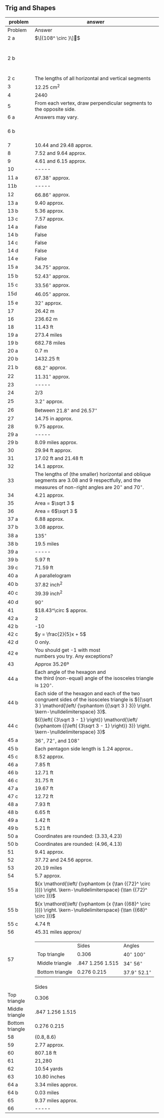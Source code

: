 
## Trig and Shapes


|problem|answer|
|-------|------|
|Problem|Answer|
|2 a|<span>$\[{108^ \circ }\]$</span>|
|2 b|<br><br><br><br><br>|
|2 c|The lengths of all horizontal and vertical segments|
|3|<span>$12.25{\text{ c}}{{\text{m}}^2}$</span>|
|4|2440|
|5|From each vertex, draw perpendicular segments to the opposite side.|
|6 a|Answers may vary.|
|6 b|<br><br><br>|
|7|10.44 and 29.48 approx.|
|8|7.52 and 9.64 approx.|
|9|4.61 and 6.15 approx.|
|10|-----|
|11 a|<span>${67.38^ \circ }$</span> approx.|
|11b|-----|
|12|<span>${66.86^ \circ }$</span> approx.|
|13 a|9.40 approx.|
|13 b|5.36 approx.|
|13 c|7.57 approx.|
|14 a|False|
|14 b|False|
|14 c|False|
|14 d|False|
|14 e|False|
|15 a|<span>${34.75^ \circ }$</span> approx.|
|15 b|<span>${52.43^ \circ }$</span> approx.|
|15 c|<span>${33.56^ \circ }$</span> approx.|
|15d|<span>${46.05^ \circ }$</span> approx.|
|15 e|<span>${32^ \circ }$</span> approx.|
|17|26.42 m|
|16|236.62 m|
|18|11.43 ft|
|19 a|273.4 miles|
|19 b|682.78 miles|
|20 a|0.7 m|
|20 b|1432.25 ft|
|21 b|<span>${68.2^ \circ }$</span> approx.|
|22|<span>${11.31^ \circ }$</span> approx.|
|23|-----|
|24|2/3|
|25|<span>${3.2^ \circ }$</span> approx.|
|26|Between <span>${21.8^ \circ }$</span> and <span>${26.57^ \circ }$</span>|
|27|14.75 in approx.|
|28|9.75 approx.|
|29 a|-----|
|29 b|8.09 miles approx.|
|30|29.94 ft approx.|
|31|17.02 ft and 21.48 ft|
|32|14.1 approx.|
|33|The lengths of (the smaller) horizontal and oblique segments are 3.08 and 9 respectfully, and the measures of non-right angles are <span>${20^ \circ }$</span> and <span>${70^ \circ }$</span>.|
|34|4.21 approx.|
|35|Area = <span>$\sqrt 3 $</span>|
|36|Area = 6<span>$\sqrt 3 $</span>|
|37 a|6.88 approx.|
|37 b|3.08 approx.|
|38 a|<span>${135^ \circ }$</span>|
|38 b|19.5 miles|
|39 a|-----|
|39 b|5.97 ft|
|39 c|71.59 ft|
|40 a|A parallelogram|
|40 b|<span>$37.82{\text{ inc}}{{\text{h}}^2}$</span>|
|40 c|<span>$39.39{\text{ inc}}{{\text{h}}^2}$</span>|
|40 d|<span>${90^ \circ }$</span>|
|41|<span>$18.43^\circ $</span> approx.|
|42 a|2|
|42 b|-10|
|42 c|<span>$y = \frac{2}{5}x + 5$</span>|
|42 d|0 only.|
|42 e|You should get -1 with most <br>numbers you try. Any exceptions?|
|43|Approx 35.26º|
|44 a|Each angle of the hexagon and <br>the third (non-equal) angle of the isosceles triangle is <span>${120^ \circ }$</span>.|
|44 b|Each side of the hexagon and each of the two congruent sides of the isosceles triangle is <span>${{\sqrt 3 } \mathord{\left/ {\vphantom {{\sqrt 3 } 3}} \right. \kern-\nulldelimiterspace} 3}$</span>.|
|44 c|<span>${{\left( {3\sqrt 3 - 1} \right)} \mathord{\left/ {\vphantom {{\left( {3\sqrt 3 - 1} \right)} 3}} \right. \kern-\nulldelimiterspace} 3}$</span>|
|45 a|<span>${36^ \circ }$</span>, <span>${72^ \circ }$</span>, and <span>${108^ \circ }$</span>|
|45 b|Each pentagon side length is 1.24 approx..|
|45 c|8.52 approx.|
|46 a|7.85 ft|
|46 b|12.71 ft|
|46 c|31.75 ft|
|47 a|19.67 ft|
|47 c|12.72 ft|
|48 a|7.93 ft|
|48 b|6.65 ft|
|49 a|1.42 ft|
|49 b|5.21 ft|
|50 a|Coordinates are rounded: <span>$(3.33,4.23)$</span>|
|50 b|Coordinates are rounded: <span>$(4.96,4.13)$</span>|
|51|9.41 approx.|
|52|37.72 and 24.56 approx.|
|53|20.19 miles|
|54|5.7 approx.|
|55 a|<span>${x \mathord{\left/ {\vphantom {x {\tan {{72}^ \circ }}}} \right. \kern-\nulldelimiterspace} {\tan {{72}^ \circ }}}$</span>|
|55 b|<span>${x \mathord{\left/ {\vphantom {x {\tan {{68}^ \circ }}}} \right. \kern-\nulldelimiterspace} {\tan {{68}^ \circ }}}$</span>|
|55 c|4.74 ft|
|56|45.31 miles approx/|
|57|<table id="table-9"> <tbody> <tr> <td> </td> <td> Sides </td> <td> Angles </td> </tr> <tr> <td> Top triangle </td> <td> <span>$0.306$</span> </td> <td> <span>${40^ \circ }$</span> <span>${100^ \circ }$</span> </td> </tr> <tr> <td> Middle triangle </td> <td> <span>$.847$</span> <span>$1.256$</span> <span>$1.515$</span> </td> <td> <span>${34^ \circ }$</span> <span>${56^ \circ }$</span> </td> </tr> <tr> <td> Bottom triangle </td> <td> <span>$0.276$</span> <span>$0.215$</span> </td> <td> <span>${37.9^ \circ }$</span> <span>${52.1^ \circ }$</span> </td> </tr> </tbody> </table>|
||Sides|
|Top triangle|<span>$0.306$</span>|
|Middle triangle|<span>$.847$</span> <span>$1.256$</span> <span>$1.515$</span>|
|Bottom triangle|<span>$0.276$</span> <span>$0.215$</span>|
|58|<span>$(0.8,8.6)$</span>|
|59|2.77 approx.|
|60|807.18 ft|
|61|21,280|
|62|10.54 yards|
|63|10.80 inches|
|64 a|3.34 miles approx.|
|64 b|0.03 miles|
|65|9.37 miles approx.|
|66|-----|
